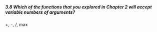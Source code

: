 ##### 3.8  Which of the functions that you explored in Chapter 2 will accept variable numbers of arguments?

+, -, /, max
